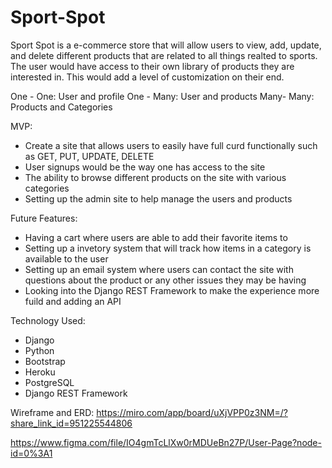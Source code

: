 # Sport-Spot

Sport Spot is a e-commerce store that will allow users to view, add, update, and delete different products that are related to all things realted to sports. 
The user would have access to their own library of products they are interested in. This would add a level of customization on their end. 

One - One: User and profile 
One - Many: User and products 
Many- Many: Products and Categories



MVP:

- Create a site that allows users to easily have full curd functionally such as GET, PUT, UPDATE, DELETE 
- User signups would be the way one has access to the site 
- The ability to browse different products on the site with various categories 
- Setting up the admin site to help manage the users and products 

Future Features:

- Having a cart where users are able to add their favorite items to 
- Setting up a invetory system that will track how items in a category is available to the user 
- Setting up an email system where users can contact the site with questions about the product or any other issues they may be having
- Looking into the Django REST Framework to make the experience more fuild and adding an API

Technology Used:
- Django
- Python 
- Bootstrap
- Heroku 
- PostgreSQL
- Django REST Framework


Wireframe and ERD:
https://miro.com/app/board/uXjVPP0z3NM=/?share_link_id=951225544806

https://www.figma.com/file/IO4gmTcLlXw0rMDUeBn27P/User-Page?node-id=0%3A1

